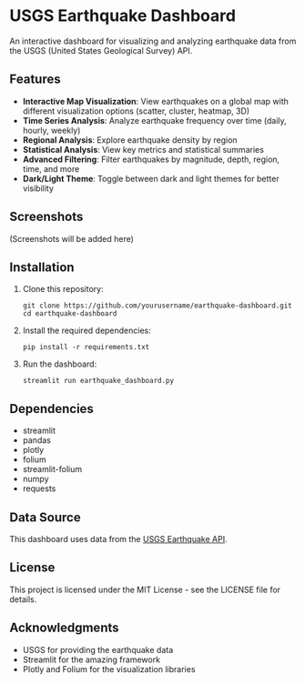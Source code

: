 # USGS Earthquake Dashboard

An interactive dashboard for visualizing and analyzing earthquake data from the USGS (United States Geological Survey) API.

## Features

- **Interactive Map Visualization**: View earthquakes on a global map with different visualization options (scatter, cluster, heatmap, 3D)
- **Time Series Analysis**: Analyze earthquake frequency over time (daily, hourly, weekly)
- **Regional Analysis**: Explore earthquake density by region
- **Statistical Analysis**: View key metrics and statistical summaries
- **Advanced Filtering**: Filter earthquakes by magnitude, depth, region, time, and more
- **Dark/Light Theme**: Toggle between dark and light themes for better visibility

## Screenshots

(Screenshots will be added here)

## Installation

1. Clone this repository:
   ```
   git clone https://github.com/yourusername/earthquake-dashboard.git
   cd earthquake-dashboard
   ```

2. Install the required dependencies:
   ```
   pip install -r requirements.txt
   ```

3. Run the dashboard:
   ```
   streamlit run earthquake_dashboard.py
   ```

## Dependencies

- streamlit
- pandas
- plotly
- folium
- streamlit-folium
- numpy
- requests

## Data Source

This dashboard uses data from the [USGS Earthquake API](https://earthquake.usgs.gov/earthquakes/feed/v1.0/geojson.php).

## License

This project is licensed under the MIT License - see the LICENSE file for details.

## Acknowledgments

- USGS for providing the earthquake data
- Streamlit for the amazing framework
- Plotly and Folium for the visualization libraries 